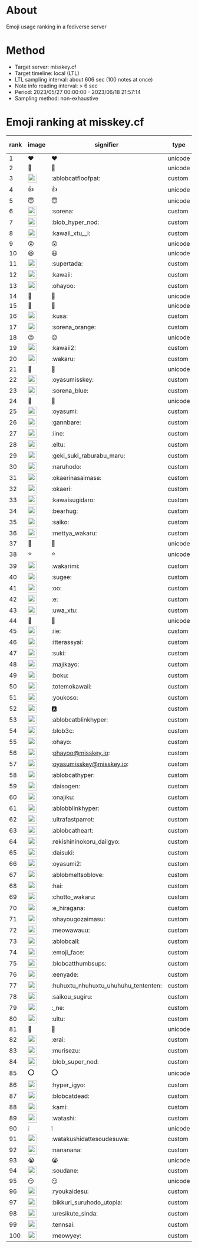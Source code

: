 # About
Emoji usage ranking in a fediverse server

# Method
- Target server: misskey.cf
- Target timeline: local (LTL)
- LTL sampling interval: about 606 sec (100 notes at once)
- Note info reading interval: > 6 sec
- Period: 2023/05/27 00:00:00 - 2023/06/18 21:57:14 
- Sampling method: non-exhaustive

# Emoji ranking at misskey.cf

|rank|image|signifier|type|frequency score|
|----|----|----|----|----|
|1|❤|❤|unicode|15625|
|2|🎉|🎉|unicode|13463|
|3|<img height="24" src="https://misskey.cf/emoji/ablobcatfloofpat.webp">|:ablobcatfloofpat:|custom|8394|
|4|👍|👍|unicode|6109|
|5|😇|😇|unicode|3687|
|6|<img height="24" src="https://misskey.cf/emoji/sorena.webp">|:sorena:|custom|3480|
|7|<img height="24" src="https://misskey.cf/emoji/blob_hyper_nod.webp">|:blob_hyper_nod:|custom|2832|
|8|<img height="24" src="https://misskey.cf/emoji/kawaii_xtu__i.webp">|:kawaii_xtu__i:|custom|2651|
|9|😮|😮|unicode|2364|
|10|😆|😆|unicode|2241|
|11|<img height="24" src="https://misskey.cf/emoji/supertada.webp">|:supertada:|custom|1991|
|12|<img height="24" src="https://misskey.cf/emoji/kawaii.webp">|:kawaii:|custom|1951|
|13|<img height="24" src="https://misskey.cf/emoji/ohayoo.webp">|:ohayoo:|custom|1847|
|14|🙌|🙌|unicode|1789|
|15|🤔|🤔|unicode|1759|
|16|<img height="24" src="https://misskey.cf/emoji/kusa.webp">|:kusa:|custom|1696|
|17|<img height="24" src="https://misskey.cf/emoji/sorena_orange.webp">|:sorena_orange:|custom|1372|
|18|😥|😥|unicode|1372|
|19|<img height="24" src="https://misskey.cf/emoji/kawaii2.webp">|:kawaii2:|custom|1351|
|20|<img height="24" src="https://misskey.cf/emoji/wakaru.webp">|:wakaru:|custom|1229|
|21|🥺|🥺|unicode|1099|
|22|<img height="24" src="https://misskey.cf/emoji/oyasumisskey.webp">|:oyasumisskey:|custom|1019|
|23|<img height="24" src="https://misskey.cf/emoji/sorena_blue.webp">|:sorena_blue:|custom|982|
|24|💙|💙|unicode|977|
|25|<img height="24" src="https://misskey.cf/emoji/oyasumi.webp">|:oyasumi:|custom|946|
|26|<img height="24" src="https://misskey.cf/emoji/gannbare.webp">|:gannbare:|custom|922|
|27|<img height="24" src="https://misskey.cf/emoji/iine.webp">|:iine:|custom|912|
|28|<img height="24" src="https://misskey.cf/emoji/eltu.webp">|:eltu:|custom|834|
|29|<img height="24" src="https://misskey.cf/emoji/geki_suki_raburabu_maru.webp">|:geki_suki_raburabu_maru:|custom|794|
|30|<img height="24" src="https://misskey.cf/emoji/naruhodo.webp">|:naruhodo:|custom|790|
|31|<img height="24" src="https://misskey.cf/emoji/okaerinasaimase.webp">|:okaerinasaimase:|custom|780|
|32|<img height="24" src="https://misskey.cf/emoji/okaeri.webp">|:okaeri:|custom|764|
|33|<img height="24" src="https://misskey.cf/emoji/kawaisugidaro.webp">|:kawaisugidaro:|custom|741|
|34|<img height="24" src="https://misskey.cf/emoji/bearhug.webp">|:bearhug:|custom|725|
|35|<img height="24" src="https://misskey.cf/emoji/saiko.webp">|:saiko:|custom|721|
|36|<img height="24" src="https://misskey.cf/emoji/mettya_wakaru.webp">|:mettya_wakaru:|custom|707|
|37|🍮|🍮|unicode|676|
|38|⭐|⭐|unicode|646|
|39|<img height="24" src="https://misskey.cf/emoji/wakarimi.webp">|:wakarimi:|custom|624|
|40|<img height="24" src="https://misskey.cf/emoji/sugee.webp">|:sugee:|custom|623|
|41|<img height="24" src="https://misskey.cf/emoji/oo.webp">|:oo:|custom|609|
|42|<img height="24" src="https://misskey.cf/emoji/e.webp">|:e:|custom|608|
|43|<img height="24" src="https://misskey.cf/emoji/uwa_xtu.webp">|:uwa_xtu:|custom|602|
|44|🫶|🫶|unicode|594|
|45|<img height="24" src="https://misskey.cf/emoji/iie.webp">|:iie:|custom|576|
|46|<img height="24" src="https://misskey.cf/emoji/itterassyai.webp">|:itterassyai:|custom|559|
|47|<img height="24" src="https://misskey.cf/emoji/suki.webp">|:suki:|custom|530|
|48|<img height="24" src="https://misskey.cf/emoji/majikayo.webp">|:majikayo:|custom|530|
|49|<img height="24" src="https://misskey.cf/emoji/boku.webp">|:boku:|custom|524|
|50|<img height="24" src="https://misskey.cf/emoji/totemokawaii.webp">|:totemokawaii:|custom|518|
|51|<img height="24" src="https://misskey.cf/emoji/youkoso.webp">|:youkoso:|custom|513|
|52|<img height="24" src="https://misskey.cf/emoji/a.webp">|:a:|custom|504|
|53|<img height="24" src="https://misskey.cf/emoji/ablobcatblinkhyper.webp">|:ablobcatblinkhyper:|custom|503|
|54|<img height="24" src="https://misskey.cf/emoji/blob3c.webp">|:blob3c:|custom|500|
|55|<img height="24" src="https://misskey.cf/emoji/ohayo.webp">|:ohayo:|custom|492|
|56|<img height="24" src="https://misskey.cf/emoji/ohayoo.webp">|:ohayoo@misskey.io:|custom|486|
|57|<img height="24" src="https://misskey.cf/emoji/oyasumisskey.webp">|:oyasumisskey@misskey.io:|custom|484|
|58|<img height="24" src="https://misskey.cf/emoji/ablobcathyper.webp">|:ablobcathyper:|custom|482|
|59|<img height="24" src="https://misskey.cf/emoji/daisogen.webp">|:daisogen:|custom|479|
|60|<img height="24" src="https://misskey.cf/emoji/onajiku.webp">|:onajiku:|custom|475|
|61|<img height="24" src="https://misskey.cf/emoji/ablobblinkhyper.webp">|:ablobblinkhyper:|custom|462|
|62|<img height="24" src="https://misskey.cf/emoji/ultrafastparrot.webp">|:ultrafastparrot:|custom|449|
|63|<img height="24" src="https://misskey.cf/emoji/ablobcatheart.webp">|:ablobcatheart:|custom|447|
|64|<img height="24" src="https://misskey.cf/emoji/rekishininokoru_daiigyo.webp">|:rekishininokoru_daiigyo:|custom|441|
|65|<img height="24" src="https://misskey.cf/emoji/daisuki.webp">|:daisuki:|custom|436|
|66|<img height="24" src="https://misskey.cf/emoji/oyasumi2.webp">|:oyasumi2:|custom|431|
|67|<img height="24" src="https://misskey.cf/emoji/ablobmeltsoblove.webp">|:ablobmeltsoblove:|custom|424|
|68|<img height="24" src="https://misskey.cf/emoji/hai.webp">|:hai:|custom|397|
|69|<img height="24" src="https://misskey.cf/emoji/chotto_wakaru.webp">|:chotto_wakaru:|custom|392|
|70|<img height="24" src="https://misskey.cf/emoji/e_hiragana.webp">|:e_hiragana:|custom|389|
|71|<img height="24" src="https://misskey.cf/emoji/ohayougozaimasu.webp">|:ohayougozaimasu:|custom|379|
|72|<img height="24" src="https://misskey.cf/emoji/meowawauu.webp">|:meowawauu:|custom|347|
|73|<img height="24" src="https://misskey.cf/emoji/ablobcall.webp">|:ablobcall:|custom|345|
|74|<img height="24" src="https://misskey.cf/emoji/emoji_face.webp">|:emoji_face:|custom|341|
|75|<img height="24" src="https://misskey.cf/emoji/blobcatthumbsups.webp">|:blobcatthumbsups:|custom|322|
|76|<img height="24" src="https://misskey.cf/emoji/eenyade.webp">|:eenyade:|custom|320|
|77|<img height="24" src="https://misskey.cf/emoji/huhuxtu_nhuhuxtu_uhuhuhu_tententen.webp">|:huhuxtu_nhuhuxtu_uhuhuhu_tententen:|custom|317|
|78|<img height="24" src="https://misskey.cf/emoji/saikou_sugiru.webp">|:saikou_sugiru:|custom|317|
|79|<img height="24" src="https://misskey.cf/emoji/_ne.webp">|:_ne:|custom|316|
|80|<img height="24" src="https://misskey.cf/emoji/ultu.webp">|:ultu:|custom|309|
|81|💢|💢|unicode|307|
|82|<img height="24" src="https://misskey.cf/emoji/erai.webp">|:erai:|custom|295|
|83|<img height="24" src="https://misskey.cf/emoji/murisezu.webp">|:murisezu:|custom|291|
|84|<img height="24" src="https://misskey.cf/emoji/blob_super_nod.webp">|:blob_super_nod:|custom|289|
|85|⭕|⭕|unicode|287|
|86|<img height="24" src="https://misskey.cf/emoji/hyper_igyo.webp">|:hyper_igyo:|custom|285|
|87|<img height="24" src="https://misskey.cf/emoji/blobcatdead.webp">|:blobcatdead:|custom|282|
|88|<img height="24" src="https://misskey.cf/emoji/kami.webp">|:kami:|custom|272|
|89|<img height="24" src="https://misskey.cf/emoji/watashi.webp">|:watashi:|custom|269|
|90|❕|❕|unicode|263|
|91|<img height="24" src="https://misskey.cf/emoji/watakushidattesoudesuwa.webp">|:watakushidattesoudesuwa:|custom|261|
|92|<img height="24" src="https://misskey.cf/emoji/nananana.webp">|:nananana:|custom|255|
|93|😭|😭|unicode|254|
|94|<img height="24" src="https://misskey.cf/emoji/soudane.webp">|:soudane:|custom|253|
|95|😏|😏|unicode|252|
|96|<img height="24" src="https://misskey.cf/emoji/ryoukaidesu.webp">|:ryoukaidesu:|custom|250|
|97|<img height="24" src="https://misskey.cf/emoji/bikkuri_suruhodo_utopia.webp">|:bikkuri_suruhodo_utopia:|custom|250|
|98|<img height="24" src="https://misskey.cf/emoji/uresikute_sinda.webp">|:uresikute_sinda:|custom|243|
|99|<img height="24" src="https://misskey.cf/emoji/tennsai.webp">|:tennsai:|custom|239|
|100|<img height="24" src="https://misskey.cf/emoji/meowyey.webp">|:meowyey:|custom|238|
